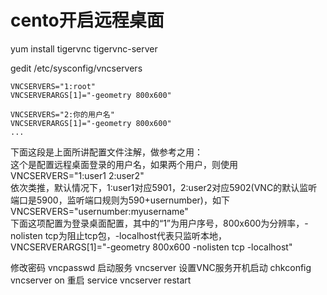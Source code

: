 # cento开启远程桌面

yum install tigervnc tigervnc-server  

gedit /etc/sysconfig/vncservers
```
VNCSERVERS="1:root"
VNCSERVERARGS[1]="-geometry 800x600"

VNCSERVERS="2:你的用户名"
VNCSERVERARGS[1]="-geometry 800x600"
...
```
下面这段是上面所讲配置文件注解，做参考之用：  
这个是配置远程桌面登录的用户名，如果两个用户，则使用VNCSERVERS="1:user1 2:user2"   
依次类推，默认情况下，1:user1对应5901，2:user2对应5902(VNC的默认监听端口是5900，监听端口规则为590+usernumber)，如下  
VNCSERVERS="usernumber:myusername"  
下面这项配置为登录桌面配置，其中的“1”为用户序号，800x600为分辨率，-nolisten tcp为阻止tcp包，-localhost代表只监听本地，  
VNCSERVERARGS[1]="-geometry 800x600 -nolisten tcp -localhost"  

修改密码
vncpasswd
启动服务
vncserver
设置VNC服务开机启动
chkconfig vncserver on
重启
service vncserver restart